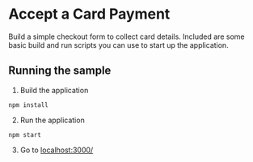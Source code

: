 # Accept a Card Payment

Build a simple checkout form to collect card details. Included are some basic build and run scripts you can use to start up the application.

## Running the sample

1. Build the application

```npm install```

 2. Run the application

```npm start```

3. Go to [localhost:3000/](localhost:3000/)
